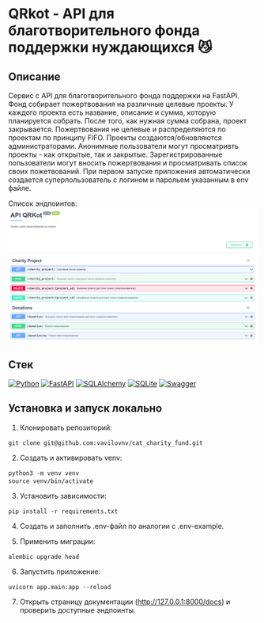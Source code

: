 # QRkot - API для благотворительного фонда поддержки нуждающихся 😼

## Описание

Сервис с API для благотворительного фонда поддержки на FastAPI. Фонд собирает пожертвования на различные целевые проекты. У каждого проекта есть название, описание и сумма, которую планируется собрать. После того, как нужная сумма собрана, проект закрывается. Пожертвования не целевые и распределяются по проектам по принципу FIFO. Проекты создаются/обновляются администраторами. Анонимные пользователи могут просматривть проекты - как открытые, так и закрытые. Зарегистрированные пользователи могут вносить пожертвования и просматривать список своих пожетвований. При первом запуске приложения автоматически создается суперпользователь с логином и парольем указанным в env файле.

Список эндпоинтов:
<img src="docs/api.png" alt="API example">

## Стек

[![Python][Python-badge]][Python-url]
[![FastAPI][FastAPI-badge]][FastAPI-url]
[![SQLAlchemy][SQLAlchemy-badge]][SQLAlchemy-url]
[![SQLite][SQLite-badge]][SQLite-url]
[![Swagger][Swagger-badge]][Swagger-url]

## Установка и запуск локально

1. Клонировать репозиторий:
```
git clone git@github.com:vavilovnv/cat_charity_fund.git
```
2. Создать и активировать venv:
```
python3 -m venv venv
source venv/bin/activate
```
3. Установить зависимости:
```
pip install -r requirements.txt
```
4. Создать и заполнить .env-файл по аналогии с .env-example.

5. Применить миграции:
```
alembic upgrade head
```
6. Запустить приложение:
```
uvicorn app.main:app --reload
```
7. Открыть страницу документации (http://127.0.0.1:8000/docs) и проверить доступные эндпоинты. 

<!-- MARKDOWN BADGES & URLs -->
[Python-badge]: https://img.shields.io/badge/python%203.9+-3670A0?style=for-the-badge&logo=python&logoColor=ffdd54

[Python-url]: https://www.python.org/

[FastAPI-badge]: https://img.shields.io/badge/FastAPI-005571?style=for-the-badge&logo=fastapi

[FastAPI-url]: https://fastapi.tiangolo.com/

[SQLAlchemy-badge]: https://img.shields.io/badge/sqlalchemy-fbfbfb?style=for-the-badge

[SQLAlchemy-url]: https://www.sqlalchemy.org/

[SQLite-badge]: https://img.shields.io/badge/SQLite-07405E?style=for-the-badge&logo=sqlite&logoColor=white

[SQLite-url]: https://sqlite.org/index.html

[Swagger-badge]: https://img.shields.io/badge/-Swagger-%23Clojure?style=for-the-badge&logo=swagger&logoColor=white

[Swagger-url]: https://swagger.io/

